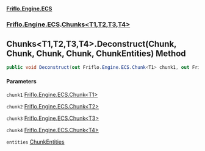 #### [Friflo.Engine.ECS](index.md#'index')
### [Friflo.Engine.ECS](Friflo.Engine.ECS.md#'Friflo.Engine.ECS').[Chunks&lt;T1,T2,T3,T4&gt;](Chunks_T1,T2,T3,T4_.md#'Friflo.Engine.ECS.Chunks<T1,T2,T3,T4>')

## Chunks<T1,T2,T3,T4>.Deconstruct(Chunk<T1>, Chunk<T2>, Chunk<T3>, Chunk<T4>, ChunkEntities) Method

```csharp
public void Deconstruct(out Friflo.Engine.ECS.Chunk<T1> chunk1, out Friflo.Engine.ECS.Chunk<T2> chunk2, out Friflo.Engine.ECS.Chunk<T3> chunk3, out Friflo.Engine.ECS.Chunk<T4> chunk4, out Friflo.Engine.ECS.ChunkEntities entities);
```
#### Parameters

<a name='Friflo.Engine.ECS.Chunks_T1,T2,T3,T4_.Deconstruct(Friflo.Engine.ECS.Chunk_T1_,Friflo.Engine.ECS.Chunk_T2_,Friflo.Engine.ECS.Chunk_T3_,Friflo.Engine.ECS.Chunk_T4_,Friflo.Engine.ECS.ChunkEntities).chunk1'></a>

`chunk1` [Friflo.Engine.ECS.Chunk&lt;](Chunk_T_.md#'Friflo.Engine.ECS.Chunk<T>')[T1](Chunks_T1,T2,T3,T4_.md#Friflo.Engine.ECS.Chunks_T1,T2,T3,T4_.T1#'Friflo.Engine.ECS.Chunks<T1,T2,T3,T4>.T1')[&gt;](Chunk_T_.md#'Friflo.Engine.ECS.Chunk<T>')

<a name='Friflo.Engine.ECS.Chunks_T1,T2,T3,T4_.Deconstruct(Friflo.Engine.ECS.Chunk_T1_,Friflo.Engine.ECS.Chunk_T2_,Friflo.Engine.ECS.Chunk_T3_,Friflo.Engine.ECS.Chunk_T4_,Friflo.Engine.ECS.ChunkEntities).chunk2'></a>

`chunk2` [Friflo.Engine.ECS.Chunk&lt;](Chunk_T_.md#'Friflo.Engine.ECS.Chunk<T>')[T2](Chunks_T1,T2,T3,T4_.md#Friflo.Engine.ECS.Chunks_T1,T2,T3,T4_.T2#'Friflo.Engine.ECS.Chunks<T1,T2,T3,T4>.T2')[&gt;](Chunk_T_.md#'Friflo.Engine.ECS.Chunk<T>')

<a name='Friflo.Engine.ECS.Chunks_T1,T2,T3,T4_.Deconstruct(Friflo.Engine.ECS.Chunk_T1_,Friflo.Engine.ECS.Chunk_T2_,Friflo.Engine.ECS.Chunk_T3_,Friflo.Engine.ECS.Chunk_T4_,Friflo.Engine.ECS.ChunkEntities).chunk3'></a>

`chunk3` [Friflo.Engine.ECS.Chunk&lt;](Chunk_T_.md#'Friflo.Engine.ECS.Chunk<T>')[T3](Chunks_T1,T2,T3,T4_.md#Friflo.Engine.ECS.Chunks_T1,T2,T3,T4_.T3#'Friflo.Engine.ECS.Chunks<T1,T2,T3,T4>.T3')[&gt;](Chunk_T_.md#'Friflo.Engine.ECS.Chunk<T>')

<a name='Friflo.Engine.ECS.Chunks_T1,T2,T3,T4_.Deconstruct(Friflo.Engine.ECS.Chunk_T1_,Friflo.Engine.ECS.Chunk_T2_,Friflo.Engine.ECS.Chunk_T3_,Friflo.Engine.ECS.Chunk_T4_,Friflo.Engine.ECS.ChunkEntities).chunk4'></a>

`chunk4` [Friflo.Engine.ECS.Chunk&lt;](Chunk_T_.md#'Friflo.Engine.ECS.Chunk<T>')[T4](Chunks_T1,T2,T3,T4_.md#Friflo.Engine.ECS.Chunks_T1,T2,T3,T4_.T4#'Friflo.Engine.ECS.Chunks<T1,T2,T3,T4>.T4')[&gt;](Chunk_T_.md#'Friflo.Engine.ECS.Chunk<T>')

<a name='Friflo.Engine.ECS.Chunks_T1,T2,T3,T4_.Deconstruct(Friflo.Engine.ECS.Chunk_T1_,Friflo.Engine.ECS.Chunk_T2_,Friflo.Engine.ECS.Chunk_T3_,Friflo.Engine.ECS.Chunk_T4_,Friflo.Engine.ECS.ChunkEntities).entities'></a>

`entities` [ChunkEntities](ChunkEntities.md#'Friflo.Engine.ECS.ChunkEntities')